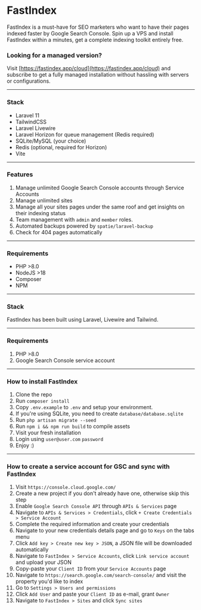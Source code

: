 # FastIndex

FastIndex is a must-have for SEO marketers who want to have their pages indexed faster by Google Search Console.
Spin up a VPS and install FastIndex within a minutes, get a complete indexing toolkit entirely free.

### Looking for a managed version?

Visit [https://fastindex.app/cloud](https://fastindex.app/cloud) and subscribe to get a fully managed installation without hassling with servers or configurations.

----------------------------------------------------------------------------------------------------

### Stack

* Laravel 11
* TailwindCSS
* Laravel Livewire
* Laravel Horizon for queue management (Redis required)
* SQLite/MySQL (your choice)
* Redis (optional, required for Horizon)
* Vite

----------------------------------------------------------------------------------------------------

### Features

1. Manage unlimited Google Search Console accounts through Service Accounts
2. Manage unlimited sites
3. Manage all your sites pages under the same roof and get insights on their indexing status
4. Team management with `admin` and `member` roles.
5. Automated backups powered by `spatie/laravel-backup`
6. Check for 404 pages automatically

----------------------------------------------------------------------------------------------------

### Requirements

* PHP >8.0
* NodeJS >18
* Composer
* NPM

----------------------------------------------------------------------------------------------------

### Stack

FastIndex has been built using Laravel, Livewire and Tailwind.

----------------------------------------------------------------------------------------------------

### Requirements

1. PHP >8.0
2. Google Search Console service account

----------------------------------------------------------------------------------------------------

### How to install FastIndex

1. Clone the repo
2. Run `composer install`
3. Copy `.env.example` to `.env` and setup your environment.
4. If you're using SQLite, you need to create `database/database.sqlite`
5. Run `php artisan migrate --seed`
6. Run `npm i && npm run build` to compile assets
7. Visit your fresh installation
8. Login using `user@user.com` `password`
9. Enjoy :)

----------------------------------------------------------------------------------------------------

### How to create a service account for GSC and sync with FastIndex

1. Visit `https://console.cloud.google.com/`
2. Create a new project if you don't already have one, otherwise skip this step
3. Enable `Google Search Console API` through `APIs & Services` page
4. Navigate to `APIs & Services > Credentials`, click `+ Create Credentials > Service Account`
5. Complete the required information and create your credentials
6. Navigate to your new credentials details page and go to `Keys` on the tabs menu
7. Click `Add key > Create new key > JSON`, a JSON file will be downloaded automatically 
8. Navigate to `FastIndex > Service Accounts`, click `Link service account` and upload your JSON
9. Copy-paste your `Client ID` from your `Service Accounts` page
10. Navigate to `https://search.google.com/search-console/` and visit the property you'd like to index
11. Go to `Settings > Users and permissions`
12. Click `Add User` and paste your `Client ID` as e-mail, grant `Owner`
13. Navigate to `FastIndex > Sites` and click `Sync sites`

